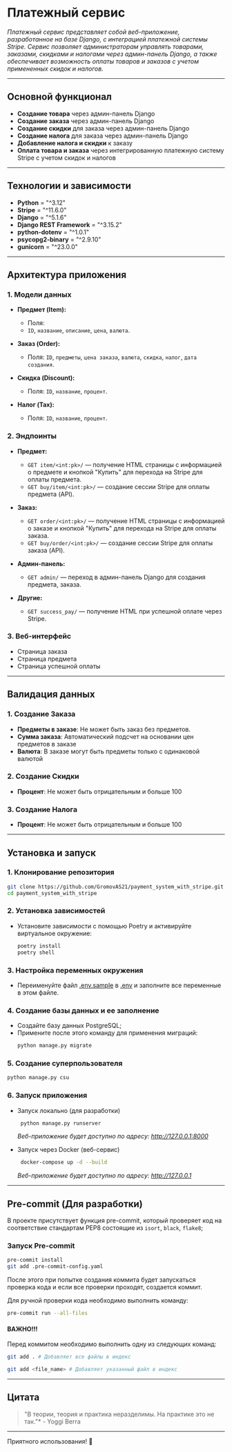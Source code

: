 # Платежный сервис

_Платежный сервис представляет собой веб-приложение, разработанное на базе Django, с интеграцией платежной системы Stripe. Сервис позволяет администраторам управлять товарами, заказами, скидками и налогами через админ-панель Django, а также обеспечивает возможность оплаты товаров и заказов с учетом примененных скидок и налогов._

---

## Основной функционал

- **Создание товара** через админ-панель Django
- **Создание заказа** через админ-панель Django
- **Создание скидки** для заказа через админ-панель Django
- **Создание налога** для заказа через админ-панель Django
- **Добавление налога и скидки** к заказу
- **Оплата товара и заказа** через интегрированную платежную систему Stripe с учетом скидок и налогов

---

## Технологии и зависимости

- **Python** = "^3.12"
- **Stripe** = "^11.6.0"
- **Django** = "^5.1.6"
- **Django REST Framework** = "^3.15.2"
- **python-dotenv** = "^1.0.1"
- **psycopg2-binary** = "^2.9.10"
- **gunicorn** = "^23.0.0"

---

## Архитектура приложения

### 1. Модели данных

- **Предмет (Item):**
  - Поля: 
  - `ID`, `название`, `описание`, `цена`, `валюта`.
  
- **Заказ (Order):**
  - Поля: `ID`, `предметы`, `цена заказа`, `валюта`, `скидка`, `налог`, `дата создания`.
  
- **Скидка (Discount):**
  - Поля: `ID`, `название`, `процент`.
  
- **Налог (Tax):**
  - Поля: `ID`, `название`, `процент`.

### 2. Эндпоинты

- **Предмет:**
  - `GET item/<int:pk>/` — получение HTML страницы с информацией о предмете и кнопкой "Купить" для перехода на Stripe для оплаты предмета.
  - `GET buy/item/<int:pk>/` — создание сессии Stripe для оплаты предмета (API).

- **Заказ:**
  - `GET order/<int:pk>/` — получение HTML страницы с информацией о заказе и кнопкой "Купить" для перехода на Stripe для оплаты заказа.
  - `GET buy/order/<int:pk>/` — создание сессии Stripe для оплаты заказа (API).

- **Админ-панель:**
  - `GET admin/` — переход в админ-панель Django для создания предмета, заказа.

- **Другие:**
  - `GET success_pay/` — получение HTML при успешной оплате через Stripe.

### 3. Веб-интерфейс

- Страница заказа
- Страница предмета
- Страница успешной оплаты

---

## Валидация данных

### 1. Создание Заказа
- **Предметы в заказе**: Не может быть заказ без предметов.
- **Сумма заказа**: Автоматический подсчет на основании цен предметов в заказе
- **Валюта**: В заказе могут быть предметы только с одинаковой валютой

### 2. Создание Скидки
- **Процент**: Не может быть отрицательным и больше 100

### 3. Создание Налога
- **Процент**: Не может быть отрицательным и больше 100

---

## Установка и запуск

### 1. Клонирование репозитория
   ```bash
   git clone https://github.com/GromovAS21/payment_system_with_stripe.git
   cd payment_system_with_stripe
   ```
### 2. Установка зависимостей

- Установите зависимости с помощью Poetry и активируйте виртуальное окружение:
    ```bash
    poetry install
    poetry shell
    ```

### 3. Настройка переменных окружения

- Переименуйте файл [.env.sample](.env.sample) в [.env](.env.sample) и заполните все переменные в этом файле.

### 4. Создание базы данных и ее заполнение

- Создайте базу данных PostgreSQL;
- Примените после этого команду для применения миграций:
     ```bash
     python manage.py migrate
     ```

### 5. Создание суперпользователя
   ```bash
   python manage.py csu
   ```
### 6. Запуск приложения
   - Запуск локально (для разработки)
     ```bash
      python manage.py runserver
     ```
     _Веб-приложение будет доступно по адресу: http://127.0.0.1:8000_

   - Запуск через Docker (веб-сервис)
     ```bash
      docker-compose up -d --build
     ```
     _Веб-приложение будет доступно по адресу: http://127.0.0.1_

---

## Pre-commit (Для разработки)

В проекте присутствует функция pre-commit, который проверяет код на соответствие стандартам PEP8 состоящие из `isort`,
`black`, `flake8`;

### Запуск Pre-commit

```bash
pre-commit install
git add .pre-commit-config.yaml
```

После этого при попытке создания коммита будет запускаться проверка кода и если все проверки проходят, создается коммит.

Для ручной проверки кода необходимо выполнить команду:

```bash
pre-commit run --all-files
```

#### ВАЖНО!!! ####

Перед коммитом необходимо выполнить одну из следующих команд:

```bash
git add . # Добавляет все файлы в индекс
```

```bash
git add <file_name> # Добавляет указанный файл в индекс
```

---

## Цитата

> "В теории, теория и практика неразделимы. На практике это не так."* - Yoggi Berra

---

Приятного использования! 🚀



